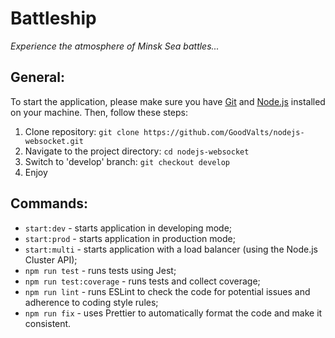 # Battleship

_Experience the atmosphere of Minsk Sea battles..._

## General:

To start the application, please make sure you have [Git](https://git-scm.com) and [Node.js](https://nodejs.org) installed on your machine. Then, follow these steps:

1. Clone repository: `git clone https://github.com/GoodValts/nodejs-websocket.git`
1. Navigate to the project directory: `cd nodejs-websocket`
1. Switch to 'develop' branch: `git checkout develop`
1. Enjoy

## Commands:

- `start:dev` - starts application in developing mode;
- `start:prod` - starts application in production mode;
- `start:multi` - starts application with a load balancer (using the Node.js Cluster API);
- `npm run test` - runs tests using Jest;
- `npm run test:coverage` - runs tests and collect coverage;
- `npm run lint` - runs ESLint to check the code for potential issues and adherence to coding style rules;
- `npm run fix` - uses Prettier to automatically format the code and make it consistent.
